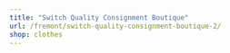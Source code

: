 ```yaml
---
title: "Switch Quality Consignment Boutique"
url: /fremont/switch-quality-consignment-boutique-2/
shop: clothes
---
```

